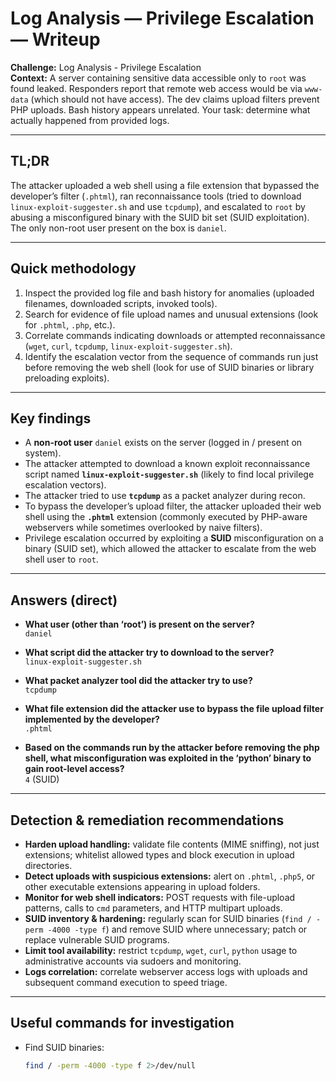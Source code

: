 # Log Analysis — Privilege Escalation — Writeup

**Challenge:** Log Analysis - Privilege Escalation  
**Context:** A server containing sensitive data accessible only to `root` was found leaked. Responders report that remote web access would be via `www-data` (which should not have access). The dev claims upload filters prevent PHP uploads. Bash history appears unrelated. Your task: determine what actually happened from provided logs.

---

## TL;DR
The attacker uploaded a web shell using a file extension that bypassed the developer’s filter (`.phtml`), ran reconnaissance tools (tried to download `linux-exploit-suggester.sh` and use `tcpdump`), and escalated to `root` by abusing a misconfigured binary with the SUID bit set (SUID exploitation). The only non-root user present on the box is `daniel`.

---

## Quick methodology
1. Inspect the provided log file and bash history for anomalies (uploaded filenames, downloaded scripts, invoked tools).  
2. Search for evidence of file upload names and unusual extensions (look for `.phtml`, `.php`, etc.).  
3. Correlate commands indicating downloads or attempted reconnaissance (`wget`, `curl`, `tcpdump`, `linux-exploit-suggester.sh`).  
4. Identify the escalation vector from the sequence of commands run just before removing the web shell (look for use of SUID binaries or library preloading exploits).

---

## Key findings
- A **non-root user** `daniel` exists on the server (logged in / present on system).  
- The attacker attempted to download a known exploit reconnaissance script named **`linux-exploit-suggester.sh`** (likely to find local privilege escalation vectors).  
- The attacker tried to use **`tcpdump`** as a packet analyzer during recon.  
- To bypass the developer’s upload filter, the attacker uploaded their web shell using the **`.phtml`** extension (commonly executed by PHP-aware webservers while sometimes overlooked by naive filters).  
- Privilege escalation occurred by exploiting a **SUID** misconfiguration on a binary (SUID set), which allowed the attacker to escalate from the web shell user to `root`.

---

## Answers (direct)
- **What user (other than ‘root’) is present on the server?**  
  `daniel`

- **What script did the attacker try to download to the server?**  
  `linux-exploit-suggester.sh`

- **What packet analyzer tool did the attacker try to use?**  
  `tcpdump`

- **What file extension did the attacker use to bypass the file upload filter implemented by the developer?**  
  `.phtml`

- **Based on the commands run by the attacker before removing the php shell, what misconfiguration was exploited in the ‘python’ binary to gain root-level access?**  
  `4` (SUID)

---

## Detection & remediation recommendations
- **Harden upload handling:** validate file contents (MIME sniffing), not just extensions; whitelist allowed types and block execution in upload directories.  
- **Detect uploads with suspicious extensions:** alert on `.phtml`, `.php5`, or other executable extensions appearing in upload folders.  
- **Monitor for web shell indicators:** POST requests with file-upload patterns, calls to `cmd` parameters, and HTTP multipart uploads.  
- **SUID inventory & hardening:** regularly scan for SUID binaries (`find / -perm -4000 -type f`) and remove SUID where unnecessary; patch or replace vulnerable SUID programs.  
- **Limit tool availability:** restrict `tcpdump`, `wget`, `curl`, `python` usage to administrative accounts via sudoers and monitoring.  
- **Logs correlation:** correlate webserver access logs with uploads and subsequent command execution to speed triage.

---

## Useful commands for investigation
- Find SUID binaries:
  ```bash
  find / -perm -4000 -type f 2>/dev/null

